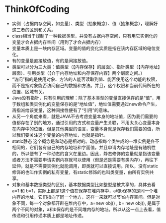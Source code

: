 # ThinkOfCoding

+ 实例（占据内存空间，如变量）、类型（抽象概念）、值（抽象概念），理解好这三者的区别和关系。
+ class相当于规制了一种数据类型，并没有占据内存空间，只有用它实例化的变量才会占据内存空间（用到了才会占据内存）
+ 变量本质上是一块内存区域。变量的值的变化实质是指在该内存区域的电位变化。
+ 有的变量是直接放值，有的是间接放值。
+ 类型可以分为三大类：值类型（【内存保存】的层面）、指针类型（【内存地址】层面）、引用类型（【介于内存地址和内存保存内容】两个层面之间。）
+ “访问”指的是使用对象、方法的人能否读取到值、能否使用这个功能的权限，而不是指对象能否访问自己的数据和方法。并且，这个权限和当前代码所在的位置、区域有关。
+ Java没有指针，只有引用的理解：除了基本类型的变量直接保存的是“值”，用于数组和类实例化的变量保存的是“地址值”，地址值需要通过new命令产生，再指派给该变量，这种间接性便有了“引用”的意味。
+ 从另一个角度来看，就是JAVA不去考虑变量本身的地址值，因为我们需要的值都存在了别的地方，通过引用的方式和变量产生关联，不用太关心变量本身在内存中的位置。但是其他类型的语言，变量本身就是保存我们需要的值，所以我们要关注这个变量的内存地址，也就是指针。
+ static静态 这个概念是和动态是相对的。动态指每个类生成的一堆实例是各不相同的，它们各有自己的内存地址和字面值，并且申请内存地址是有随机性的，所以便有了一种动态的含义在里边。因此，静态修饰的变量就是指该变量或者方法不需要申请实例内存就可以使用（但是还是需要有类内存），再往下延伸，就是不需要实例化就能调用，即类就可以直接调用。所以，没有static修饰的也叫作实例的私有变量，有static修饰的也叫类变量，由所有实例共享。
+ 对象和基本数据类型的区别，基本数据类型比如整型是被共享的，具体去看 a=1 和 b=1，实际上都是1这个值在保存在堆内存中，a和b保存的是同一个堆内存的地址，它们指向了同一个地方，这样一来就可以节省内存空间。但是对象不同，每一个对象都开辟在堆内存中，a=new obj() , b= new obj(), 是属于两个不同的对象，a和b保存的是不同堆内存的地址。所以从这一点上去看，值传递和引用传递本质上都是地址传递。
